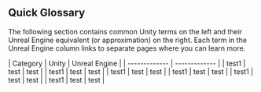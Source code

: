 Quick Glossary
---

The following section contains common Unity terms on the left and their Unreal Engine equivalent (or approximation) on the right. Each term in the Unreal Engine column links to separate pages where you can learn more.

| Category | Unity  | Unreal Engine |
| ------------- | ------------- |
| test1 | test | test |
| test1 | test | test |
| test1 | test | test |
| test1 | test | test |
| test1 | test | test |
| test1 | test | test |
